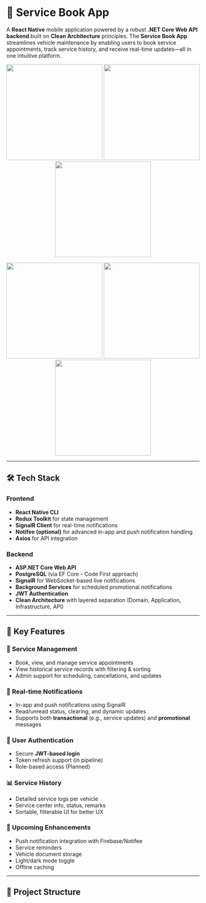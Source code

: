 # 🚗 Service Book App

A **React Native** mobile application powered by a robust **.NET Core Web API backend** built on **Clean Architecture** principles. The **Service Book App** streamlines vehicle maintenance by enabling users to book service appointments, track service history, and receive real-time updates—all in one intuitive platform.

<p align="center">
  <img src="https://github.com/user-attachments/assets/94b2e6cc-20fb-4d66-b46b-40900692044c" width="250"/>
  <img src="https://github.com/user-attachments/assets/65915b6e-4dc8-4945-b064-98f619b90d89" width="250"/>
  <img src="https://github.com/user-attachments/assets/4ac352f7-3e07-4c9f-8c7f-1d741fb924ca" width="250"/>
</p>

<p align="center">
  <img src="https://github.com/user-attachments/assets/7a5beb32-80a3-4094-9769-b13de71f24c3" width="250"/>
  <img src="https://github.com/user-attachments/assets/6e57a9d5-6d6b-4e0a-9c08-7a0233a6c57b" width="250"/>
  <img src="https://github.com/user-attachments/assets/84d88a21-03f4-432c-a3d9-03c9e064fb85" width="250"/>
</p>

---

## 🛠️ Tech Stack

### Frontend
- **React Native CLI**
- **Redux Toolkit** for state management
- **SignalR Client** for real-time notifications
- **Notifee (optional)** for advanced in-app and push notification handling
- **Axios** for API integration

### Backend
- **ASP.NET Core Web API**
- **PostgreSQL** (via EF Core - Code First approach)
- **SignalR** for WebSocket-based live notifications
- **Background Services** for scheduled promotional notifications
- **JWT Authentication**
- **Clean Architecture** with layered separation (Domain, Application, Infrastructure, API)

---

## 📱 Key Features

### 🔧 Service Management
- Book, view, and manage service appointments
- View historical service records with filtering & sorting
- Admin support for scheduling, cancellations, and updates

### 🔔 Real-time Notifications
- In-app and push notifications using SignalR
- Read/unread status, clearing, and dynamic updates
- Supports both **transactional** (e.g., service updates) and **promotional** messages

### 👤 User Authentication
- Secure **JWT-based login**
- Token refresh support (in pipeline)
- Role-based access (Planned)

### 📊 Service History
- Detailed service logs per vehicle
- Service center info, status, remarks
- Sortable, filterable UI for better UX

### 🚀 Upcoming Enhancements
- Push notification integration with Firebase/Notifee
- Service reminders
- Vehicle document storage
- Light/dark mode toggle
- Offline caching

---

## 📂 Project Structure


